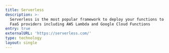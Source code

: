 ```yaml
---
title: Serverless
description: >-
  Serverless is the most popular framework to deploy your functions to various
  FaaS providers including AWS Lambda and Google Cloud Functions
entry: true
externalURL: 'https://serverless.com/'
type: technology
layout: single
---
```


